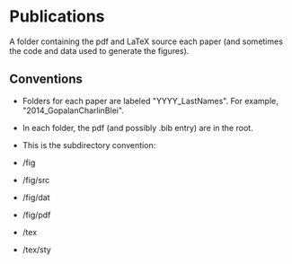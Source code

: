 Publications
============

A folder containing the pdf and LaTeX source each paper (and sometimes the code and data used to generate the figures).

## Conventions

* Folders for each paper are labeled "YYYY_LastNames". For example, "2014_GopalanCharlinBlei".

* In each folder, the pdf (and possibly .bib entry) are in the root. 

* This is the subdirectory convention:
 * /fig
  * /fig/src 
  * /fig/dat
  * /fig/pdf
 * /tex
 * /tex/sty
